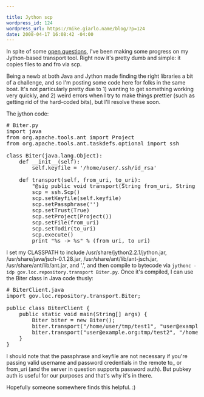 ```yaml
---

title: Jython scp
wordpress_id: 124
wordpress_url: https://mike.giarlo.name/blog/?p=124
date: 2008-04-17 16:08:42 -04:00
---
```

In spite of some <a href="https://mike.giarlo.name/blog/2008/04/11/jythons-and-javas-and-bears-oh-my/" target="_blank">open questions</a>, I've been making some progress on my Jython-based transport tool.  Right now it's pretty dumb and simple: it copies files to and fro via scp.

Being a newb at both Java and Jython made finding the right libraries a bit of a challenge, and so I'm posting some code here for folks in the same boat.  It's not particularly pretty due to 1) wanting to get something working very quickly, and 2) weird errors when I try to make things prettier (such as getting rid of the hard-coded bits), but I'll resolve these soon.
<!--more-->
The jython code:
<pre name="code" class="python">
# Biter.py
import java
from org.apache.tools.ant import Project
from org.apache.tools.ant.taskdefs.optional import ssh

class Biter(java.lang.Object):
    def __init__(self):
        self.keyfile = '/home/user/.ssh/id_rsa'

    def transport(self, from_uri, to_uri):
        "@sig public void transport(String from_uri, String to_uri)"
        scp = ssh.Scp()
        scp.setKeyfile(self.keyfile)
        scp.setPassphrase('')
        scp.setTrust(True)
        scp.setProject(Project())
        scp.setFile(from_uri)
        scp.setTodir(to_uri)
        scp.execute()
        print "%s -&gt; %s" % (from_uri, to_uri)
</pre>
I set my CLASSPATH to include /usr/share/jython2.2.1/jython.jar, /usr/share/java/jsch-0.1.28.jar, /usr/share/ant/lib/ant-jsch.jar, /usr/share/ant/lib/ant.jar, and '.', and then compile to bytecode via <code>jythonc -idp gov.loc.repository.transport Biter.py</code>.  Once it's compiled, I can use the Biter class in Java code thusly:
<pre name="code" class="java">
# BiterClient.java
import gov.loc.repository.transport.Biter;

public class BiterClient {
    public static void main(String[] args) {
        Biter biter = new Biter();
        biter.transport("/home/user/tmp/test1", "user@example.org:tmp/test2");
        biter.transport("user@example.org:tmp/test2", "/home/user/tmp/test3");
    }
}
</pre>
I should note that the passphrase and keyfile are not necessary if you're passing valid username and password credentials in the remote to_ or from_uri (and the server in question supports password auth).  But pubkey auth is useful for our purposes and that's why it's in there.

Hopefully someone somewhere finds this helpful. :)
